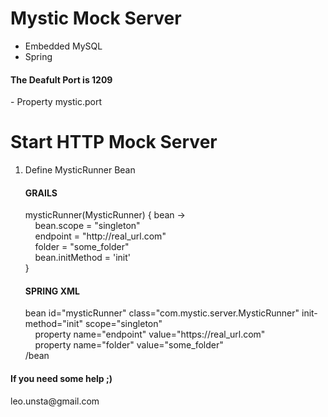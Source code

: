# Mystic Mock Server

- Embedded MySQL
- Spring

<h4>The Deafult Port is 1209</h4>
- Property mystic.port

# Start HTTP Mock Server
1. Define MysticRunner Bean</br>
   <h4>GRAILS</h4>
        mysticRunner(MysticRunner) { bean -></br>
          &nbsp;&nbsp;&nbsp;&nbsp;bean.scope = "singleton"</br>
          &nbsp;&nbsp;&nbsp;&nbsp;endpoint = "http://real_url.com"</br>
          &nbsp;&nbsp;&nbsp;&nbsp;folder = "some_folder"</br>
          &nbsp;&nbsp;&nbsp;&nbsp;bean.initMethod = 'init'</br>
       }</br>
    <h4>SPRING XML</h4>
    bean id="mysticRunner" class="com.mystic.server.MysticRunner" init-method="init" scope="singleton"</br>
    &nbsp;&nbsp;&nbsp;&nbsp;property name="endpoint" value="https://real_url.com" </br>
    &nbsp;&nbsp;&nbsp;&nbsp;property name="folder" value="some_folder" </br>
    /bean

<h4>If you need some help ;)</h4>
leo.unsta@gmail.com
